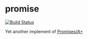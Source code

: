 # promise
[![Build Status](https://travis-ci.org/Claude-Ray/promise.svg?branch=master)](https://travis-ci.org/Claude-Ray/promise)

Yet another implement of [Promises/A+](https://promisesaplus.com/)
